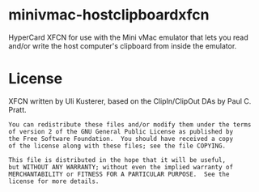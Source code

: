 # minivmac-hostclipboardxfcn

HyperCard XFCN for use with the Mini vMac emulator that lets you read and/or write the host computer's clipboard from inside the emulator.

# License

XFCN written by Uli Kusterer, based on the ClipIn/ClipOut DAs by Paul C. Pratt.

	You can redistribute these files and/or modify them under the terms
	of version 2 of the GNU General Public License as published by
	the Free Software Foundation.  You should have received a copy
	of the license along with these files; see the file COPYING.

	This file is distributed in the hope that it will be useful,
	but WITHOUT ANY WARRANTY; without even the implied warranty of
	MERCHANTABILITY or FITNESS FOR A PARTICULAR PURPOSE.  See the
	license for more details.
